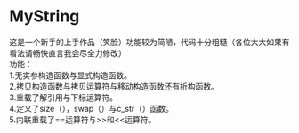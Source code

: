 # MyString
这是一个新手的上手作品（笑脸）功能较为简陋，代码十分粗糙（各位大大如果有看法请畅快直言我会尽全力修改）</br>
功能：</br>
    1.无实参构造函数与显式构造函数。</br>
    2.拷贝构造函数与拷贝运算符与移动构造函数还有析构函数。</br>
    3.重载了解引用与下标运算符。</br>
    4.定义了size（），swap（）与c_str（）函数。</br>
    5.内联重载了==运算符与>>和<<运算符。</br>

